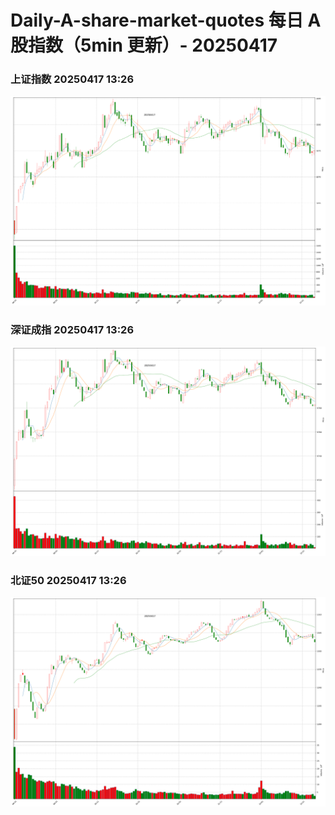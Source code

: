 
# Daily-A-share-market-quotes 每日 A 股指数（5min 更新）- 20250417

### 上证指数 20250417 13:26
![](./fig/2025/4/20250417-sh000001.png)

### 深证成指 20250417 13:26
![](./fig/2025/4/20250417-sz399001.png)

### 北证50 20250417 13:26
![](./fig/2025/4/20250417-bj899050.png)
